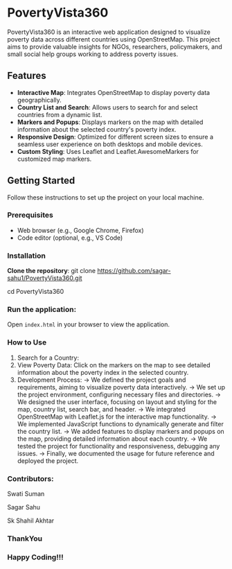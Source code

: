 # PovertyVista360

PovertyVista360 is an interactive web application designed to visualize poverty data across different countries using OpenStreetMap. This project aims to provide valuable insights for NGOs, researchers, policymakers, and small social help groups working to address poverty issues.

## Features

- **Interactive Map**: Integrates OpenStreetMap to display poverty data geographically.
- **Country List and Search**: Allows users to search for and select countries from a dynamic list.
- **Markers and Popups**: Displays markers on the map with detailed information about the selected country's poverty index.
- **Responsive Design**: Optimized for different screen sizes to ensure a seamless user experience on both desktops and mobile devices.
- **Custom Styling**: Uses Leaflet and Leaflet.AwesomeMarkers for customized map markers.

## Getting Started

Follow these instructions to set up the project on your local machine.

### Prerequisites

- Web browser (e.g., Google Chrome, Firefox)
- Code editor (optional, e.g., VS Code)

### Installation

**Clone the repository**:
git clone https://github.com/sagar-sahu1/PovertyVista360.git


cd PovertyVista360

 ### Run the application:
Open `index.html` in your browser to view the application.

### How to Use
1. Search for a Country:
2. View Poverty Data: Click on the markers on the map to see detailed information about the poverty index in the selected country.
3. Development Process:
 -> We defined the project goals and requirements, aiming to visualize poverty data interactively.
 -> We set up the project environment, configuring necessary files and directories.
 -> We designed the user interface, focusing on layout and styling for the map, country list, search bar, and header.
 -> We integrated OpenStreetMap with Leaflet.js for the interactive map functionality.
 -> We implemented JavaScript functions to dynamically generate and filter the country list.
 -> We added features to display markers and popups on the map, providing detailed information about each country.
 -> We tested the project for functionality and responsiveness, debugging any issues.
 -> Finally, we documented the usage for future reference and deployed the project.

### Contributors:
 Swati Suman 
 
 Sagar Sahu
 
 Sk Shahil Akhtar
 ### ThankYou
### Happy Coding!!!
